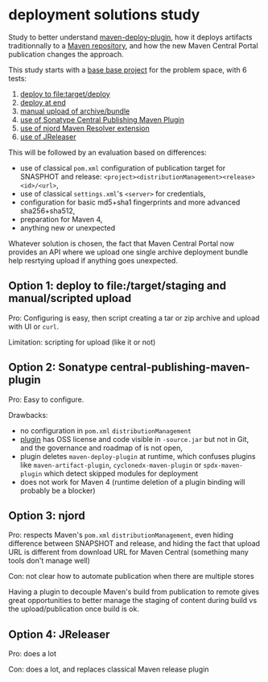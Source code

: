 # deployment solutions study

Study to better understand [maven-deploy-plugin](https://maven.apache.org/plugins/maven-deploy-plugin/), how it deploys artifacts traditionnally to a [Maven repository](https://maven.apache.org/repository/layout.html),
and how the new Maven Central Portal publication changes the approach.

This study starts with a [base base project](1_DISCOVERY.md) for the problem space, with 6 tests:
1. [deploy to file:target/deploy](1.1_DISCOVERY-file.md)
2. [deploy at end](1.2_DISCOVERY-atEnd.md)
3. [manual upload of archive/bundle](1.3_DISCOVERY-upload-manual.md)
4. [use of Sonatype Central Publishing Maven Plugin](1.4_DISCOVERY-central-publishing.md)
5. [use of njord Maven Resolver extension](1.5_DISCOVERY-njord.md)
6. [use of JReleaser](1.6_DISCOVERY-jreleaser.md)


This will be followed by an evaluation based on differences:
- use of classical `pom.xml` configuration of publication target for SNASPHOT and release: `<project><distributionManagement><release><id>/<url>`,
- use of classical `settings.xml`'s `<server>` for credentials,
- configuration for basic md5+sha1 fingerprints and more advanced sha256+sha512,
- preparation for Maven 4,
- anything new or unexpected

Whatever solution is chosen, the fact that Maven Central Portal now provides an API where we upload one single archive deployment bundle help resrtying upload if anything goes unexpected.

## Option 1: deploy to file:/target/staging and manual/scripted upload

Pro: Configuring is easy, then script creating a tar or zip archive and upload with UI or `curl`.

Limitation: scripting for upload (like it or not)

## Option 2: Sonatype central-publishing-maven-plugin

Pro: Easy to configure.

Drawbacks:
- no configuration in `pom.xml` `distributionManagement`
- [plugin](https://central.sonatype.com/artifact/org.sonatype.central/central-publishing-maven-plugin) has OSS license and code visible in `-source.jar` but not in Git, and the governance and roadmap of is not open,
- plugin deletes `maven-deploy-plugin` at runtime, which confuses plugins like `maven-artifact-plugin`, `cyclonedx-maven-plugin` or `spdx-maven-plugin` which detect skipped modules for deployment
- does not work for Maven 4 (runtime deletion of a plugin binding will probably be a blocker)

## Option 3: njord

Pro: respects Maven's `pom.xml` `distributionManagement`, even hiding difference between SNAPSHOT and release, and hiding the fact that upload URL is different from download URL for Maven Central (something many tools don't manage well)

Con: not clear how to automate publication when there are multiple stores

Having a plugin to decouple Maven's build from publication to remote gives great opportunities to better manage the staging of content during build vs the upload/publication once build is ok.

## Option 4: JReleaser

Pro: does a lot

Con: does a lot, and replaces classical Maven release plugin
